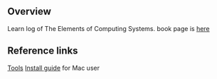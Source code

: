 ## Overview

Learn log of The Elements of Computing Systems.
book page is [here](https://www.oreilly.co.jp/books/9784873117126/)

## Reference links

[Tools](http://www.nand2tetris.org/software.php)
[Install guide](http://www.nand2tetris.org/software/mac_guide.html) for Mac user
